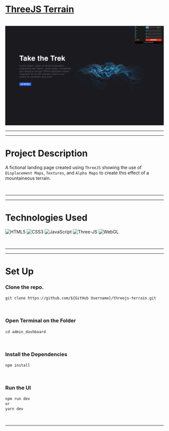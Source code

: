 # <a href="https://threejs-terrain-starter.netlify.app/">ThreeJS Terrain</a>

<br>
<img src ="readme_assets/terrain.png"></img>
<br>

<!-- <a href="https://www.youtube.com/watch?v=rJpA7ulK2rQ" target="_blank" >
 <img src = "https://img.shields.io/badge/YouTube-FF0000?style=for-the-badge&logo=youtube&logoColor=white"><img/>
</a> -->

<!-- <br> -->

<hr>
<hr>


# Project Description

A fictional landing page created using `ThreeJS` showing the use of `Displacement Maps`, `Textures`, and `Alpha Maps` to create this effect of a mountaineous terrain.

<br>

<hr>
<hr>

# Technologies Used
![HTML5](https://img.shields.io/badge/HTML5-E34F26?style=for-the-badge&logo=html5&logoColor=white)
![CSS3](https://img.shields.io/badge/CSS3-1572B6?style=for-the-badge&logo=css3&logoColor=white)
![JavaScript](https://img.shields.io/badge/JavaScript-323330?style=for-the-badge&logo=javascript&logoColor=F7DF1E)
![Three-JS](https://img.shields.io/badge/Three.Js-cc00ff?style=for-the-badge&logo=threedotjs&logoColor=white)
![WebGL](https://img.shields.io/badge/WebGL-339933?style=for-the-badge&logo=webgl&logoColor=white)



<br>
<hr>
<hr>

<!-- <br> -->

# Set Up

### Clone the repo.

```
git clone https://github.com/${GitHub Username}/threejs-terrain.git
```

<br>

### Open Terminal on the Folder

```
cd admin_dashboard
```

<br>

### Install the Dependencies

```
npm install
```

<br>

### Run the UI

```
npm run dev
or
yarn dev
```

<br>
<hr>

